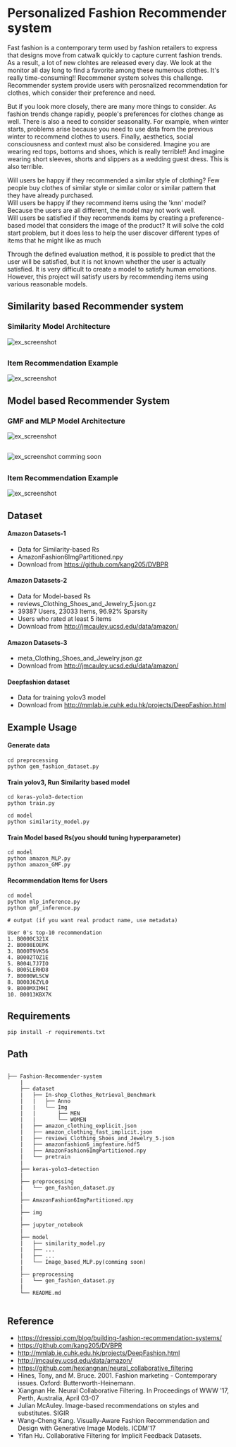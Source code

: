 # Personalized Fashion Recommender system

Fast fashion is a contemporary term used by fashion retailers to express that designs move from catwalk quickly to capture current fashion trends. As a result, a lot of new clohtes are released every day. We look at the monitor all day long to find a favorite among these numerous clothes. It's really time-consuming!! Recommener system solves this challenge. Recommender system provide users with perosnalized recommendation for clothes, which consider their preference and need.
  
But if you look more closely, there are many more things to consider. As fashion trends change rapidly, people's preferences for clothes change as well. There is also a need to consider seasonality. For example, when winter starts, problems arise because you need to use data from the previous winter to recommend clothes to users. Finally, aesthetics, social consciousness and context must also be considered. Imagine you are wearing red tops, bottoms and shoes, which is really terrible!! And imagine wearing short sleeves, shorts and slippers as a wedding guest dress. This is also terrible.
  
Will users be happy if they recommended a similar style of clothing? Few people buy clothes of similar style or similar color or similar pattern that they have already purchased.  
Will users be happy if they recommend items using the 'knn' model? Because the users are all different, the model may not work well.  
Will users be satisfied if they recommends items by creating a preference-based model that considers the image of the product? It will solve the cold start problem, but it does less to help the user discover different types of items that he might like as much  
  
Through the defined evaluation method, it is possible to predict that the user will be satisfied, but it is not known whether the user is actually satisfied. It is very difficult to create a model to satisfy human emotions.  
However, this project will satisfy users by recommending items using various reasonable models.



## Similarity based Recommender system

### Similarity Model Architecture
![ex_screenshot](./img/example3.jpg)
##
### Item Recommendation Example
![ex_screenshot](./img/example.JPG)

## Model based Recommender System

### GMF and MLP Model Architecture
![ex_screenshot](./img/example5.JPG)
##
![ex_screenshot](./img/example4.jpg)
comming soon
##

### Item Recommendation Example
![ex_screenshot](./img/example2.JPG)


## Dataset

#### Amazon Datasets-1
- Data for Similarity-based Rs
- AmazonFashion6ImgPartitioned.npy
- Download from https://github.com/kang205/DVBPR

#### Amazon Datasets-2 
- Data for Model-based Rs
- reviews_Clothing_Shoes_and_Jewelry_5.json.gz
- 39387 Users, 23033 Items, 96.92% Sparsity
- Users who rated at least 5 items
- Download from http://jmcauley.ucsd.edu/data/amazon/

#### Amazon Datasets-3
- meta_Clothing_Shoes_and_Jewelry.json.gz
- Download from http://jmcauley.ucsd.edu/data/amazon/

#### Deepfashion dataset
- Data for training yolov3 model
- Download from http://mmlab.ie.cuhk.edu.hk/projects/DeepFashion.html 

## Example Usage

#### Generate data
```
cd preprocessing
python gem_fashion_dataset.py
```
#### Train yolov3, Run Similarity based model

```
cd keras-yolo3-detection
python train.py
```
```
cd model
python similarity_model.py
```

#### Train Model based Rs(you should tuning hyperparameter)
```
cd model
python amazon_MLP.py
python amazon_GMF.py
```
#### Recommendation Items for Users
```
cd model
python mlp_inference.py
python gmf_inference.py
```
```
# output (if you want real product name, use metadata)

User 0's top-10 recommendation
1. B0000C321X
2. B0008EOEPK
3. B000T9VK56
4. B0002TOZ1E
5. B004L7J7IO
6. B005LERHD8
7. B0000WLSCW
8. B000J6ZYL0
9. B000MXIMHI
10. B0013KBX7K
```
## Requirements
```
pip install -r requirements.txt
```

## Path
```

├── Fashion-Recommender-system
    |
    ├── dataset
    |   ├── In-shop_Clothes_Retrieval_Benchmark
    |   |   ├── Anno
    |   |   └── Img
    |   |       ├── MEN
    |   |       └── WOMEN
    |   ├── amazon_clothing_explicit.json
    |   ├── amazon_clothing_fast_implicit.json
    |   ├── reviews_Clothing_Shoes_and_Jewelry_5.json
    |   ├── amazonfashion6_imgfeature.hdf5
    |   ├── AmazonFashion6ImgPartitioned.npy
    |   └── pretrain
    |    
    ├── keras-yolo3-detection
    |
    ├── preprocessing
    |   └── gen_fashion_dataset.py
    |
    ├── AmazonFashion6ImgPartitioned.npy
    |
    ├── img
    |
    ├── jupyter_notebook
    |
    ├── model
    |   ├── similarity_model.py
    |   ├── ...
    |   ├── ...
    |   └── Image_based_MLP.py(comming soon)
    |
    ├── preprocessing
    |   └── gen_fashion_dataset.py
    |
    └── README.md
    
```

## Reference
- https://dressipi.com/blog/building-fashion-recommendation-systems/
- https://github.com/kang205/DVBPR
- http://mmlab.ie.cuhk.edu.hk/projects/DeepFashion.html
- http://jmcauley.ucsd.edu/data/amazon/
- https://github.com/hexiangnan/neural_collaborative_filtering
- Hines, Tony, and M. Bruce. 2001. Fashion marketing - Contemporary issues. Oxford: Butterworth-Heinemann.
- Xiangnan He. Neural Collaborative Filtering. In Proceedings of WWW '17, Perth, Australia, April 03-07
- Julian McAuley. Image-based recommendations on styles and substitutes. SIGIR
- Wang-Cheng Kang. Visually-Aware Fashion Recommendation and Design with Generative Image Models. ICDM'17
- Yifan Hu. Collaborative Filtering for Implicit Feedback Datasets.
